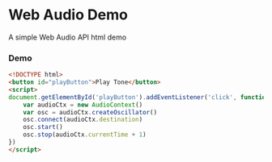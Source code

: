# Web Audio Demo

A simple Web Audio API html demo

### Demo

```html
<!DOCTYPE html>
<button id="playButton">Play Tone</button>
<script>
document.getElementById('playButton').addEventListener('click', function() {
    var audioCtx = new AudioContext()
    var osc = audioCtx.createOscillator()
    osc.connect(audioCtx.destination)
    osc.start()
    osc.stop(audioCtx.currentTime + 1)
})
</script>
```
